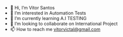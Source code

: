 - 👋 Hi, I’m Vitor Santos
- 👀 I’m interested in Automation Tests
- 🌱 I’m currently learning A.I TESTING
- 💞️ I’m looking to collaborate on International Project
- 📫 How to reach me vitorvictal@gmail.com

<!---
2904201922082022/2904201922082022 is a ✨ special ✨ repository because its `README.md` (this file) appears on your GitHub profile.
You can click the Preview link to take a look at your changes.
--->
